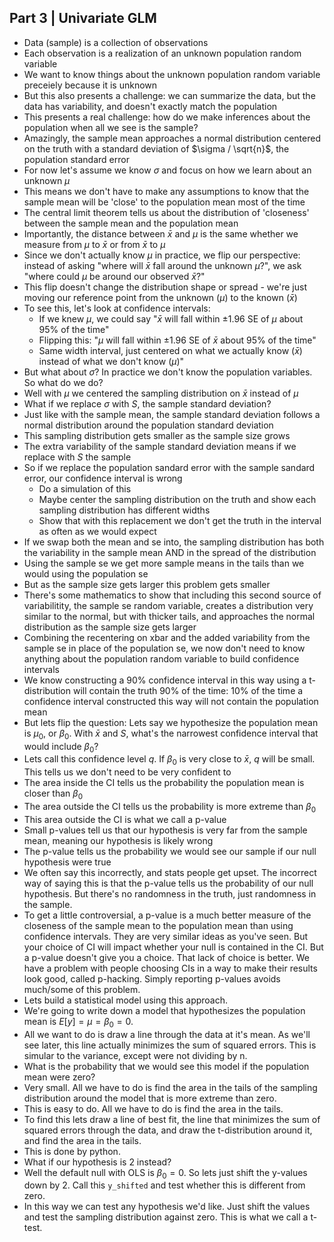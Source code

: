 ## Part 3 | Univariate GLM

- Data (sample) is a collection of observations
- Each observation is a realization of an unknown population random variable
- We want to know things about the unknown population random variable preceiely because it is unknown
- But this also presents a challenge: we can summarize the data, but the data has variability, and doesn't exactly match the population
- This presents a real challenge: how do we make inferences about the population when all we see is the sample? 
- Amazingly, the sample mean approaches a normal distribution centered on the truth with a standard deviation of $\sigma / \sqrt{n}$, the population standard error
- For now let's assume we know $\sigma$ and focus on how we learn about an unknown $\mu$
- This means we don't have to make any assumptions to know that the sample mean will be 'close' to the population mean most of the time
- The central limit theorem tells us about the distribution of 'closeness' between the sample mean and the population mean
- Importantly, the distance between $\bar{x}$ and $\mu$ is the same whether we measure from $\mu$ to $\bar{x}$ or from $\bar{x}$ to $\mu$
- Since we don't actually know $\mu$ in practice, we flip our perspective: instead of asking "where will $\bar{x}$ fall around the unknown $\mu$?", we ask "where could $\mu$ be around our observed $\bar{x}$?"
- This flip doesn't change the distribution shape or spread - we're just moving our reference point from the unknown ($\mu$) to the known ($\bar{x}$)
- To see this, let's look at confidence intervals:
  - If we knew $\mu$, we could say "$\bar{x}$ will fall within ±1.96 SE of $\mu$ about 95% of the time"
  - Flipping this: "$\mu$ will fall within ±1.96 SE of $\bar{x}$ about 95% of the time"
  - Same width interval, just centered on what we actually know ($\bar{x}$) instead of what we don't know ($\mu$)"
- But what about $\sigma$? In practice we don't know the population variables. So what do we do?
- Well with $\mu$ we centered the sampling distribution on $\bar{x}$ instead of $\mu$
- What if we replace $\sigma$ with $S$, the sample standard deviation?
- Just like with the sample mean, the sample standard deviation follows a normal distribution around the population standard deviation
- This sampling distribution gets smaller as the sample size grows
- The extra variability of the sample standard deviation means if we replace with $S$ the sample 
- So if we replace the population sandard error with the sample sandard error, our confidence interval is wrong
  - Do a simulation of this
  - Maybe center the sampling distribution on the truth and show each sampling distribution has different widths
  - Show that with this replacement we don't get the truth in the interval as often as we would expect
- If we swap both the mean and se into, the sampling distribution has both the variability in the sample mean AND in the spread of the distribution
- Using the sample se we get more sample means in the tails than we would using the population se
- But as the sample size gets larger this problem gets smaller
- There's some mathematics to show that including this second source of variabilitity, the sample se random variable, creates a distribution very similar to the normal, but with thicker tails, and approaches the normal distribution as the sample size gets larger
- Combining the recentering on xbar and the added variability from the sample se in place of the population se, we now don't need to know anything about the population random variable to build confidence intervals
- We know constructing a 90% confidence interval in this way using a t-distribution will contain the truth 90% of the time: 10% of the time a confidence interval constructed this way will not contain the population mean
- But lets flip the question: Lets say we hypothesize the population mean is $\mu_0$, or $\beta_0$. With $\bar{x}$ and $S$, what's the narrowest confidence interval that would include $\beta_0$?
- Lets call this confidence level $q$. If $\beta_0$ is very close to $\bar{x}$, $q$ will be small. This tells us we don't need to be very confident to
- The area inside the CI tells us the probability the population mean is closer than $\beta_0$
- The area outside the CI tells us the probability is more extreme than $\beta_0$
- This area outside the CI is what we call a p-value
- Small p-values tell us that our hypothesis is very far from the sample mean, meaning our hypothesis is likely wrong
- The p-value tells us the probability we would see our sample if our null hypothesis were true
- We often say this incorrectly, and stats people get upset. The incorrect way of saying this is that the p-value tells us the probability of our null hypothesis. But there's no randomness in the truth, just randomness in the sample.
- To get a little controversial, a p-value is a much better measure of the closeness of the sample mean to the population mean than using confidence intervals. They are very similar ideas as you've seen. But your choice of CI will impact whether your null is contained in the CI. But a p-value doesn't give you a choice. That lack of choice is better. We have a problem with people choosing CIs in a way to make their results look good, called p-hacking. Simply reporting p-values avoids much/some of this problem.
- Lets build a statistical model using this approach.
- We're going to write down a model that hypothesizes the population mean is $E[y] = \mu = \beta_0 = 0$. 
- All we want to do is draw a line through the data at it's mean. As we'll see later, this line actually minimizes the sum of squared errors. This is simular to the variance, except were not dividing by n. 
- What is the probability that we would see this model if the population mean were zero?
- Very small. All we have to do is find the area in the tails of the sampling distribution around the model that is more extreme than zero. 
- This is easy to do. All we have to do is find the area in the tails. 
- To find this lets draw a line of best fit, the line that minimizes the sum of squared errors through the data, and draw the t-distribution around it, and find the area in the tails. 
- This is done by python.
- What if our hypothesis is 2 instead?
- Well the default null with OLS is $\beta_0 = 0$. So lets just shift the y-values down by 2. Call this `y_shifted`  and test whether this is different from zero. 
- In this way we can test any hypothesis we'd like. Just shift the values and test the sampling distribution against zero. This is what we call a t-test.